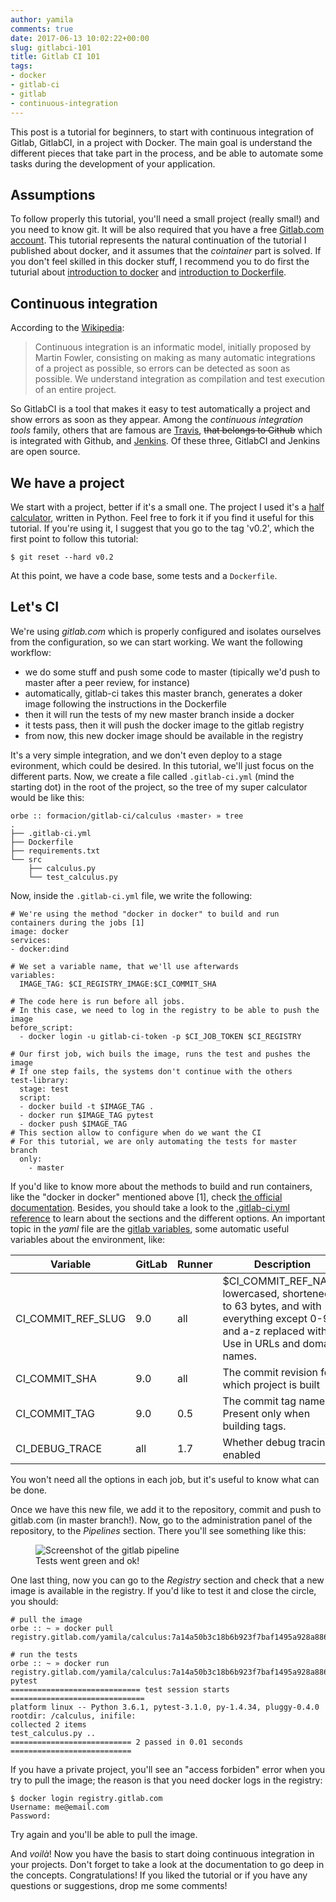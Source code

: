 ```yaml
---
author: yamila
comments: true
date: 2017-06-13 10:02:22+00:00
slug: gitlabci-101
title: Gitlab CI 101
tags:
- docker
- gitlab-ci
- gitlab
- continuous-integration
---
```


This post is a tutorial for beginners, to start with continuous integration of Gitlab, GitlabCI, in a project with Docker. The main goal is understand the different pieces that take part in the process, and be able to automate some tasks during the development of your application.
<!--more-->

<h2>Assumptions</h2>

To follow properly this tutorial, you'll need a small project (really smal!) and you need to know git. It will be also required that you have a free <a href="http://gitlab.com" target="_new">Gitlab.com account</a>. This tutorial represents the natural continuation of the tutorial I published about docker, and it assumes that the <em>cointainer</em> part is solved. If you don't feel skilled in this docker stuff, I recommend you to do first the tuturial about <a href="http://moduslaborandi.net/2016/02/docker-101-hello-world/" target="_new">introduction to docker</a> and <a href="http://moduslaborandi.net/2016/02/docker-101-dockerfile/" target="_new">introduction to Dockerfile</a>.

<h2>Continuous integration</h2>

According to the <a href="https://es.wikipedia.org/wiki/Integraci%C3%B3n_continua" target="_new">Wikipedia</a>:

<blockquote>
Continuous integration is an informatic model, initially proposed by Martin Fowler, consisting on making as many automatic integrations of a project as possible, so errors can be detected as soon as possible. We understand integration as compilation and test execution of an entire project.
</blockquote>

So GitlabCI is a tool that makes it easy to test automatically a project and show errors as soon as they appear. Among the <em>continuous integration tools</em> family, others that are famous are <a href="https://travis-ci.org/" target="_new">Travis</a>, <del>that belongs to Github</del> which is integrated with Github, and <a href="https://jenkins.io/" target="_new">Jenkins</a>. Of these three, GitlabCI and Jenkins are open source.


<h2>We have a project</h2>

We start with a project, better if it's a small one. The project I used it's a <a href="https://gitlab.com/yamila/calculus" target="_new">half calculator</a>, written in Python.
Feel free to fork it if you find it useful for this tutorial. If you're using it, I suggest that you go to the tag 'v0.2', which the first point to follow this tutorial:

```
$ git reset --hard v0.2
```

At this point, we have a code base, some tests and a <code>Dockerfile</code>.

<h2>Let's CI</h2>

We're using <em>gitlab.com</em> which is properly configured and isolates ourselves from the configuration, so we can start working. We want the following workflow:

- we do some stuff and push some code to master (tipically we'd push to master after a peer review, for instance)
- automatically, gitlab-ci takes this master branch, generates a doker image following the instructions in the Dockerfile
- then it will run the tests of my new master branch inside a docker
- it tests pass, then it will push the docker image to the gitlab registry
- from now, this new docker image should be available in the registry

It's a very simple integration, and we don't even deploy to a stage evironment, which could be desired. In this tutorial, we'll just focus on the different parts. Now, we create a file called <code>.gitlab-ci.yml</code> (mind the starting dot) in the root of the project, so the tree of my super calculator would be like this:

```
orbe :: formacion/gitlab-ci/calculus ‹master› » tree
.
├── .gitlab-ci.yml
├── Dockerfile
├── requirements.txt
└── src
    ├── calculus.py
    └── test_calculus.py
```

Now, inside the <code>.gitlab-ci.yml</code> file, we write the following:
```
# We're using the method "docker in docker" to build and run containers during the jobs [1]
image: docker
services:
- docker:dind

# We set a variable name, that we'll use afterwards
variables:
  IMAGE_TAG: $CI_REGISTRY_IMAGE:$CI_COMMIT_SHA

# The code here is run before all jobs.
# In this case, we need to log in the registry to be able to push the image
before_script:
  - docker login -u gitlab-ci-token -p $CI_JOB_TOKEN $CI_REGISTRY

# Our first job, wich buils the image, runs the test and pushes the image
# If one step fails, the systems don't continue with the others
test-library:
  stage: test
  script:
  - docker build -t $IMAGE_TAG .
  - docker run $IMAGE_TAG pytest
  - docker push $IMAGE_TAG
# This section allow to configure when do we want the CI
# For this tutorial, we are only automating the tests for master branch
  only:
    - master
```

If you'd like to know more about the methods to build and run containers, like the "docker in docker" mentioned above [1], check <a href="ihttps://docs.gitlab.com/ee/ci/docker/using_docker_build.html">the official documentation</a>. Besides, you should take a look to the <a href="https://docs.gitlab.com/ee/ci/yaml/" target="_new">.gitlab-ci.yml reference</a> to learn about the sections and the different options. An important topic in the <em>yaml</em> file are the <a href="https://docs.gitlab.com/ee/ci/variables/README.html" target="_new">gitlab variables</a>, some automatic useful variables about the environment, like:

|  Variable          | GitLab | Runner | Description                                                                                                                                   |
|--------------------|--------|--------|-----------------------------------------------------------------------------------------------------------------------------------------------|
| CI_COMMIT_REF_SLUG | 9.0    | all    | $CI_COMMIT_REF_NAME lowercased, shortened to 63 bytes, and with everything except 0-9 and a-z replaced with -. Use in URLs and domain names.  |
| CI_COMMIT_SHA 	 | 9.0    | all    | The commit revision for which project is built                                                                                                |
| CI_COMMIT_TAG 	 | 9.0    | 0.5    | The commit tag name. Present only when building tags.                                                                                         |
| CI_DEBUG_TRACE 	 | all    | 1.7    | Whether debug tracing is enabled                                                                                                              |

You won't need all the options in each job, but it's useful to know what can be done.

Once we have this new file, we add it to the repository, commit and push to gitlab.com (in master branch!). Now, go to the administration panel of the repository, to the <em>Pipelines</em> section. There you'll see something like this:

<figure>
<img src="https://c1.staticflickr.com/5/4256/34438005714_1b7e077f35_o.png" alt="Screenshot of the gitlab pipeline">
<figcaption>Tests went green and ok!</figcaption>
</figure>

One last thing, now you can go to the <em>Registry</em> section and check that a new image is available in the registry. If you'd like to test it and close the circle, you should:

```
# pull the image
orbe :: ~ » docker pull registry.gitlab.com/yamila/calculus:7a14a50b3c18b6b923f7baf1495a928a88689dbc

# run the tests
orbe :: ~ » docker run registry.gitlab.com/yamila/calculus:7a14a50b3c18b6b923f7baf1495a928a88689dbc pytest
============================= test session starts ==============================
platform linux -- Python 3.6.1, pytest-3.1.0, py-1.4.34, pluggy-0.4.0
rootdir: /calculus, inifile:
collected 2 items
test_calculus.py ..
=========================== 2 passed in 0.01 seconds ===========================
```

If you have a private project, you'll see an "access forbiden" error when you try to pull the image; the reason is that you need docker logs in the registry:
```
$ docker login registry.gitlab.com
Username: me@email.com
Password:
```

Try again and you'll be able to pull the image.

And <em>voilà</em>! Now you have the basis to start doing continuous integration in your projects. Don't forget to take a look at the documentation to go deep in the concepts. Congratulations! If you liked the tutorial or if you have any questions or suggestions, drop me some comments!
